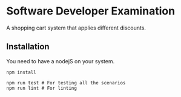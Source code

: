 # Software Developer Examination

A shopping cart system that applies different discounts.

## Installation
You need to have a nodejS on your system.

```
npm install

npm run test # For testing all the scenarios
npm run lint # For linting
```